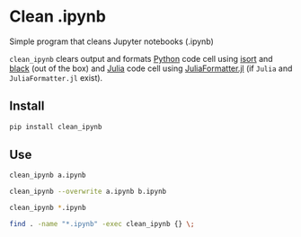 # Clean .ipynb

Simple program that cleans Jupyter notebooks (.ipynb)

`clean_ipynb` clears output and formats [Python](https://www.python.org) code cell using [isort](https://github.com/timothycrosley/isort) and [black](https://github.com/ambv/black) (out of the box) and [Julia](https://julialang.org) code cell using [JuliaFormatter.jl](https://github.com/domluna/JuliaFormatter.jl) (if `Julia` and `JuliaFormatter.jl` exist).

## Install

``` bash
pip install clean_ipynb
```

## Use

``` bash
clean_ipynb a.ipynb
```

``` bash
clean_ipynb --overwrite a.ipynb b.ipynb
```

``` bash
clean_ipynb *.ipynb
```

``` bash
find . -name "*.ipynb" -exec clean_ipynb {} \;
```
